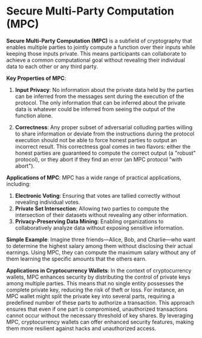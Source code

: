 # Secure Multi-Party Computation (MPC)

**Secure Multi-Party Computation (MPC)** is a subfield of cryptography that enables multiple parties to jointly compute a function over their inputs while keeping those inputs private. This means participants can collaborate to achieve a common computational goal without revealing their individual data to each other or any third party. 

**Key Properties of MPC**:

1. **Input Privacy**: No information about the private data held by the parties can be inferred from the messages sent during the execution of the protocol. The only information that can be inferred about the private data is whatever could be inferred from seeing the output of the function alone.

2. **Correctness**: Any proper subset of adversarial colluding parties willing to share information or deviate from the instructions during the protocol execution should not be able to force honest parties to output an incorrect result. This correctness goal comes in two flavors: either the honest parties are guaranteed to compute the correct output (a "robust" protocol), or they abort if they find an error (an MPC protocol "with abort").

**Applications of MPC**:
MPC has a wide range of practical applications, including:

1. **Electronic Voting**: Ensuring that votes are tallied correctly without revealing individual votes.
2. **Private Set Intersection**: Allowing two parties to compute the intersection of their datasets without revealing any other information.
3. **Privacy-Preserving Data Mining**: Enabling organizations to collaboratively analyze data without exposing sensitive information.

**Simple Example**:
Imagine three friends—Alice, Bob, and Charlie—who want to determine the highest salary among them without disclosing their actual earnings. Using MPC, they can compute the maximum salary without any of them learning the specific amounts that the others earn. 

**Applications in Cryptocurrency Wallets**:
In the context of cryptocurrency wallets, MPC enhances security by distributing the control of private keys among multiple parties. This means that no single entity possesses the complete private key, reducing the risk of theft or loss. For instance, an MPC wallet might split the private key into several parts, requiring a predefined number of these parts to authorize a transaction. This approach ensures that even if one part is compromised, unauthorized transactions cannot occur without the necessary threshold of key shares. 
By leveraging MPC, cryptocurrency wallets can offer enhanced security features, making them more resilient against hacks and unauthorized access.
